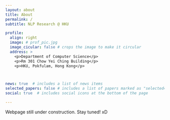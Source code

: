 ```yaml
---
layout: about
title: About
permalink: /
subtitle: NLP Research @ HKU

profile:
  align: right
  image: # prof_pic.jpg
  image_cicular: false # crops the image to make it circular
  address: >
    <p>Department of Computer Science</p>
    <p>Rm 301 Chow Yei Ching Building</p>
    <p>HKU, Pokfulam, Hong Kong</p>



news: true  # includes a list of news items
selected_papers: false # includes a list of papers marked as "selected={true}"
social: true  # includes social icons at the bottom of the page

---
```


Webpage still under construction. Stay tuned! xD

<!-- Write your biography here. Tell the world about yourself. Link to your favorite [subreddit](http://reddit.com). You can put a picture in, too. The code is already in, just name your picture `prof_pic.jpg` and put it in the `img/` folder.

Put your address / P.O. box / other info right below your picture. You can also disable any these elements by editing `profile` property of the YAML header of your `_pages/about.md`. Edit `_bibliography/papers.bib` and Jekyll will render your [publications page](/al-folio/publications/) automatically.

Link to your social media connections, too. This theme is set up to use [Font Awesome icons](http://fortawesome.github.io/Font-Awesome/) and [Academicons](https://jpswalsh.github.io/academicons/), like the ones below. Add your Facebook, Twitter, LinkedIn, Google Scholar, or just disable all of them. -->
